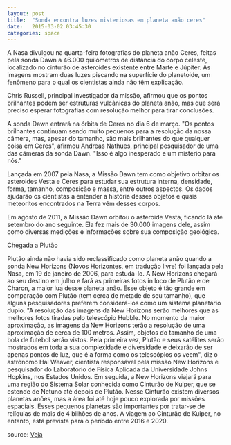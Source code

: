 ```yaml
---
layout: post
title:  "Sonda encontra luzes misteriosas em planeta anão ceres"
date:   2015-03-02 03:45:30
categories: space
---
```

A Nasa divulgou na quarta-feira fotografias do planeta anão Ceres, feitas pela sonda Dawn a 46.000 quilômetros de distância do corpo celeste, localizado no cinturão de asteroides existente entre Marte e Júpiter. As imagens mostram duas luzes piscando na superfície do planetoide, um fenômeno para o qual os cientistas ainda não têm explicação.

Chris Russell, principal investigador da missão, afirmou que os pontos brilhantes podem ser estruturas vulcânicas do planeta anão, mas que será preciso esperar fotografias com resolução melhor para tirar conclusões.

A sonda Dawn entrará na órbita de Ceres no dia 6 de março. "Os pontos brilhantes continuam sendo muito pequenos para a resolução da nossa câmera, mas, apesar do tamanho, são mais brilhantes do que qualquer coisa em Ceres", afirmou Andreas Nathues, principal pesquisador de uma das câmeras da sonda Dawn. "Isso é algo inesperado e um mistério para nós."

Lançada em 2007 pela Nasa, a Missão Dawn tem como objetivo orbitar os asteroides Vesta e Ceres para estudar sua estrutura interna, densidade, forma, tamanho, composição e massa, entre outros aspectos. Os dados ajudarão os cientistas a entender a história desses objetos e quais meteoritos encontrados na Terra vêm desses corpos.

Em agosto de 2011, a Missão Dawn orbitou o asteroide Vesta, ficando lá até setembro do ano seguinte. Ela fez mais de 30.000 imagens dele, assim como diversas medições e informações sobre sua composição geológica.

Chegada a Plutão

Plutão ainda não havia sido reclassificado como planeta anão quando a sonda New Horizons (Novos Horizontes, em tradução livre) foi lançada pela Nasa, em 19 de janeiro de 2006, para estudá-lo. A New Horizons chegará ao seu destino em julho e fará as primeiras fotos in loco de Plutão e de Charon, a maior lua desse planeta anão. Esse objeto é tão grande em comparação com Plutão (tem cerca de metade de seu tamanho), que alguns pesquisadores preferem considerá-los como um sistema planetário duplo. "A resolução das imagens da New Horizons serão melhores que as melhores fotos tiradas pelo telescópio Hubble. No momento da maior aproximação, as imagens da New Horizons terão a resolução de uma aproximação de cerca de 100 metros. Assim, objetos do tamanho de uma bola de futebol serão vistos. Pela primeira vez, Plutão e seus satélites serão mostrados em toda a sua complexidade e diversidade e deixarão de ser apenas pontos de luz, que é a forma como os telescópios os veem", diz o astrônomo Hal Weaver, cientista responsável pela missão New Horizons e pesquisador do Laboratório de Física Aplicada da Universidade Johns Hopkins, nos Estados Unidos. Em seguida, a New Horizons viajará para uma região do Sistema Solar conhecida como Cinturão de Kuiper, que se estende de Netuno até depois de Plutão. Nesse Cinturão existem diversos planetas anões, mas a área foi até hoje pouco explorada por missões espaciais. Esses pequenos planetas são importantes por tratar-se de relíquias de mais de 4 bilhões de anos. A viagem ao Cinturão de Kuiper, no entanto, está prevista para o período entre 2016 e 2020. 

source: [Veja](http://veja.abril.com.br/noticia/ciencia/sonda-encontra-luzes-misteriosas-em-planeta-anao-ceres)
